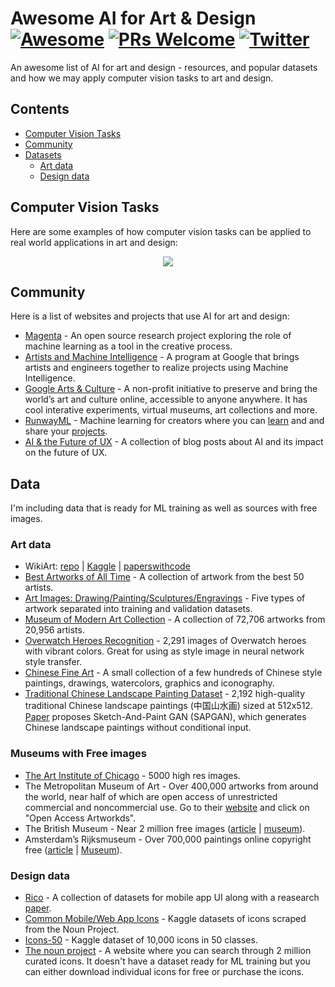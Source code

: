 # Awesome AI for Art & Design [![Awesome](https://awesome.re/badge.svg)](https://awesome.re) [![PRs Welcome](https://img.shields.io/badge/PRs-welcome-brightgreen.svg?style=flat-square)](http://makeapullrequest.com) [![Twitter](https://img.shields.io/badge/Twitter-%40margaretmz-blue)](https://twitter.com/margaretmz)

An awesome list of AI for art and design - resources, and popular datasets and how we may apply computer vision tasks to art and design.

## Contents
* [Computer Vision Tasks](#computer-vision-tasks)
* [Community](#community)
* [Datasets](#datasets)
  * [Art data](#art-data)
  * [Design data](#design-data)

## Computer Vision Tasks
Here are some examples of how computer vision tasks can be applied to real world applications in art and design:

<p align="center"><img src="images/cv-tasks.png" /></p>

## Community
Here is a  list of websites and projects that use AI for art and design:

* [Magenta](https://magenta.tensorflow.org/) - An open source research project exploring the role of machine learning as a tool in the creative process.
* [Artists and Machine Intelligence](https://ami.withgoogle.com/) - A program at Google that brings artists and engineers together to realize projects using Machine Intelligence.
* [Google Arts & Culture](https://artsandculture.google.com/) - A non-profit initiative to preserve and bring the world’s art and culture online, accessible to anyone anywhere. It has cool interative experiments, virtual museums, art collections and more.
* [RunwayML](https://runwayml.com/) - Machine learning for creators where you can [learn](https://learn.runwayml.com/#/) and and share your [projects](https://runwayml.com/madewith/).
* [AI & the Future of UX](https://uxdesign.cc/ai/home) - A collection of blog posts about AI and its impact on the future of UX.

## Data
I'm including data that is ready for ML training as well as sources with free images.

### Art data
* WikiArt: [repo](https://github.com/cs-chan/ArtGAN/blob/master/WikiArt%20Dataset/README.md) | [Kaggle](https://www.kaggle.com/antoinegruson/-wikiart-all-images-120k-link) | [paperswithcode](https://paperswithcode.com/dataset/wikiart) 
* [Best Artworks of All Time](https://www.kaggle.com/ikarus777/best-artworks-of-all-time) - A collection of artwork from the best 50 artists.
* [Art Images: Drawing/Painting/Sculptures/Engravings](https://www.kaggle.com/thedownhill/art-images-drawings-painting-sculpture-engraving) - Five types of artwork separated into training and validation datasets.
* [Museum of Modern Art Collection](https://www.kaggle.com/momanyc/museum-collection) - A collection of 72,706 artworks from 20,956 artists.
* [Overwatch Heroes Recognition](https://www.kaggle.com/renanmav/overwatch-heroes-recognition) - 2,291 images of Overwatch heroes with vibrant colors. Great for using as style image in neural network style transfer.
* [Chinese Fine Art](https://www.kaggle.com/rickyjli/chinese-fine-art/) - A small collection of a few hundreds of Chinese style paintings, drawings, watercolors, graphics and iconography.
* [Traditional Chinese Landscape Painting Dataset](https://github.com/alicex2020/Chinese-Landscape-Painting-Dataset) - 2,192 high-quality traditional Chinese landscape paintings (中国山水画) sized at 512x512. [Paper](https://arxiv.org/abs/2011.05552) proposes Sketch-And-Paint GAN (SAPGAN), which generates Chinese landscape paintings without conditional input.

### Museums with Free images
* [The Art Institute of Chicago](https://kottke.org/18/11/the-art-institute-of-chicago-has-put-50000-high-res-images-from-their-collection-online) - 5000 high res images.
* The Metropolitan Museum of Art - Over 400,000 artworks from around the world, near half of which are open access of unrestricted commercial and noncommercial use. Go to their [website](https://www.metmuseum.org/art/collection) and click on "Open Access Artworkds".
* The British Museum - Near 2 million free images ([article](https://www.ianvisits.co.uk/blog/2020/04/28/british-museum-makes-1-9-million-images-available-for-free/) | [museum](https://www.britishmuseum.org/collection/galleries)).
* Amsterdam’s Rijksmuseum - Over 700,000 paintings online copyright free ([article](https://www.ianvisits.co.uk/blog/2021/01/21/over-700000-paintings-from-the-rijksmuseum-online-copyright-free/) | [Museum](https://www.rijksmuseum.nl/en/rijksstudio)).


### Design data
* [Rico](https://interactionmining.org/rico) - A collection of datasets for mobile app UI along with a reasearch [paper](http://ranjithakumar.net/resources/rico.pdf).
* [Common Mobile/Web App Icons](https://www.kaggle.com/testdotai/common-mobile-web-app-icons) - Kaggle datasets of icons scraped from the Noun Project.
* [Icons-50](https://www.kaggle.com/danhendrycks/icons50) - Kaggle dataset of 10,000 icons in 50 classes.
* [The noun project](https://thenounproject.com/) - A website where you can search through 2 million curated icons. It doesn't have a dataset ready for ML training but you can either download individual icons for free or purchase the icons.
